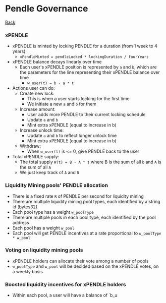 # Pendle Governance
[Back](PendleV2.md)

### xPENDLE
* xPENDLE is minted by locking PENDLE for a duration (from 1 week to 4 years)
  * `xPendleMinted = pendleLocked * lockingDuration / fourYears`
* xPENDLE balance decays linearly over time
  * Each user's xPENDLE position is represented by `a` and `b`, which are the parameters for the line representing their xPENDLE balance over time
    * `w_user(t) = b - a * t`
* Actions user can do:
  * Create new lock:
    * This is when a user starts locking for the first time
    * We initiate a new `a` and `b` for them
  * Increase amount:
    * User adds more PENDLE to their current locking schedule
    * Update `a` and `b`
    * Mint extra xPENDLE (equal to increase in b)
  * Increase unlock time:
    * Update `a` and `b` to reflect longer unlock time
    * Mint extra xPENDLE (equal to increase in b)
  * Withdraw:
    * When `w_user(t)` is <= 0, give PENDLE back to the user
* Total xPENDLE supply:
  * The total supply `W(t) = B - A * t` where B is the sum of all `b` and `A` is the sum of all `A`
  * We just keep track of `A` and `B`

### Liquidity Mining pools' PENDLE allocation
* There is a fixed rate `R` of PENDLE per second for liquidity mining
* There are multiple liquidity mining pool types, each identified by a string id (bytes32)
* Each pool type has a weight `w_poolType`
* There are multiple pools in each pool type, each identified by the pool address
* Each pool has a weight `w_pool`
* Each pool will get PENDLE incentives at a rate proportional to `w_poolType * w_pool`

### Voting on liquidity mining pools
* xPENDLE holders can allocate their vote among a number of pools
* `w_poolType` and `w_pool` will be decided based on the xPENDLE votes, on a weekly basis

### Boosted liquidity incentives for xPENDLE holders
* Within each pool, a user will have a balance of `b_u